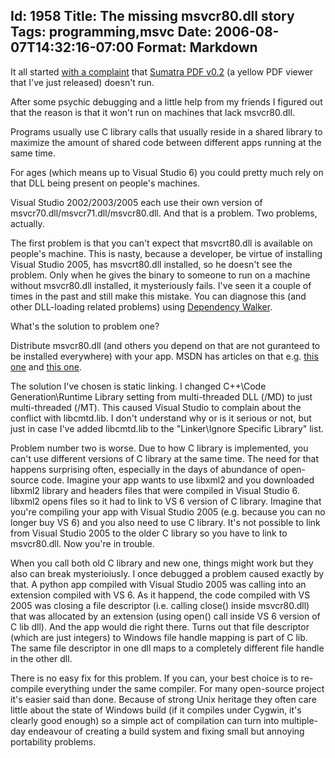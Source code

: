 Id: 1958
Title: The missing msvcr80.dll story
Tags: programming,msvc
Date: 2006-08-07T14:32:16-07:00
Format: Markdown
--------------
It all started [with a
complaint](https://blog.kowalczyk.info/forum_sumatra/topic.php?TopicId=29)
that [Sumatra PDF v0.2](https://www.sumatrapdfreader.org/free-pdf-reader.html)
(a yellow PDF viewer that I've just released) doesn't run.

After some psychic debugging and a little help from my friends I figured
out that the reason is that it won't run on machines that lack
msvcr80.dll.

Programs usually use C library calls that usually reside in a shared
library to maximize the amount of shared code between different apps
running at the same time.

For ages (which means up to Visual Studio 6) you could pretty much rely
on that DLL being present on people's machines.

Visual Studio 2002/2003/2005 each use their own version of
msvcr70.dll/msvcr71.dll/msvcr80.dll. And that is a problem. Two
problems, actually.

The first problem is that you can't expect that msvcrt80.dll is
available on people's machine. This is nasty, because a developer, be
virtue of installing Visual Studio 2005, has msvcrt80.dll installed, so
he doesn't see the problem. Only when he gives the binary to someone to
run on a machine without msvcr80.dll installed, it mysteriously fails.
I've seen it a couple of times in the past and still make this mistake.
You can diagnose this (and other DLL-loading related problems) using
[Dependency Walker](http://www.dependencywalker.com/).

What's the solution to problem one?

Distribute msvcr80.dll (and others you depend on that are not guranteed
to be installed everywhere) with your app. MSDN has articles on that
e.g. [this one](http://msdn2.microsoft.com/en-us/library/ms235265.aspx)
and [this one](http://msdn2.microsoft.com/en-us/library/8kche8ah.aspx).

The solution I've chosen is static linking. I changed C++\\Code
Generation\\Runtime Library setting from multi-threaded DLL (/MD) to
just multi-threaded (/MT). This caused Visual Studio to complain about
the conflict with libcmtd.lib. I don't understand why or is it serious
or not, but just in case I've added libcmtd.lib to the "Linker\\Ignore
Specific Library" list.

Problem number two is worse. Due to how C library is implemented, you
can't use different versions of C library at the same time. The need for
that happens surprising often, especially in the days of abundance of
open-source code. Imagine your app wants to use libxml2 and you
downloaded libxml2 library and headers files that were compiled in
Visual Studio 6. libxml2 opens files so it had to link to VS 6 version
of C library. Imagine that you're compiling your app with Visual Studio
2005 (e.g. because you can no longer buy VS 6) and you also need to use
C library. It's not possible to link from Visual Studio 2005 to the
older C library so you have to link to msvcr80.dll. Now you're in
trouble.

When you call both old C library and new one, things might work but they
also can break mysterioiusly. I once debugged a problem caused exactly
by that. A python app compiled with Visual Studio 2005 was calling into
an extension compiled with VS 6. As it happend, the code compiled with
VS 2005 was closing a file descriptor (i.e. calling close() inside
msvcr80.dll) that was allocated by an extension (using open() call
inside VS 6 version of C lib dll). And the app would die right there.
Turns out that file descriptor (which are just integers) to Windows file
handle mapping is part of C lib. The same file descriptor in one dll
maps to a completely different file handle in the other dll.

There is no easy fix for this problem. If you can, your best choice is
to re-compile everything under the same compiler. For many open-source
project it's easier said than done. Because of strong Unix heritage they
often care little about the state of Windows build (if it compiles under
Cygwin, it's clearly good enough) so a simple act of compilation can
turn into multiple-day endeavour of creating a build system and fixing
small but annoying portability problems.

